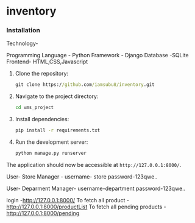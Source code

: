 # inventory
### Installation
Technology-

Programming Language - Python
Framework - Django
Database -SQLite
Frontend- HTML,CSS,Javascript

1. Clone the repository:

    ```cmd
    git clone https://github.com/iamsubu8/inventory.git
    ```

2. Navigate to the project directory:

    ```cmd
    cd vms_project
    ```

3. Install dependencies:

    ```cmd
    pip install -r requirements.txt
    ```

4. Run the development server:

    ```cmd
    python manage.py runserver
    ```

The application should now be accessible at `http://127.0.0.1:8000/`.


User- Store Manager -
    username- store
    password-123qwe..

User- Deparment Manager-
    username-department
    password-123qwe..

login -http://127.0.0.1:8000/
To fetch all product - http://127.0.0.1:8000/productList
To fetch all pending products -http://127.0.0.1:8000/pending